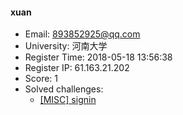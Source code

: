 #### xuan  

* Email: 893852925@qq.com  
* University: 河南大学  
* Register Time: 2018-05-18 13:56:38  
* Register IP: 61.163.21.202  
* Score: 1  
* Solved challenges: 
  * [[MISC] signin](https://github.com/SniperOJ/Challenges/blob/master/misc/signin.json)  
